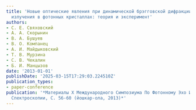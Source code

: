 ```yaml
---
title: 'Новые оптические явления при динамической брэгговской дифракции когерентного
  излучения в фотонных кристаллах: теория и эксперимент'
authors:
- С. Е. Свяховский
- А. А. Скорынин
- В. А. Бушуев
- В. О. Компанец
- А. И. Майдыковский
- Т. В. Мурзина
- С. В. Чекалин
- Б. И. Манцызов
date: '2013-01-01'
publishDate: '2025-03-15T17:29:03.224510Z'
publication_types:
- paper-conference
publication: '*Материалы Х Международного Симпозиума По Фотонному Эхо И Когерентной
  Спектроскопии, С. 56-60 (йошкар-ола, 2013)*'
---
```

